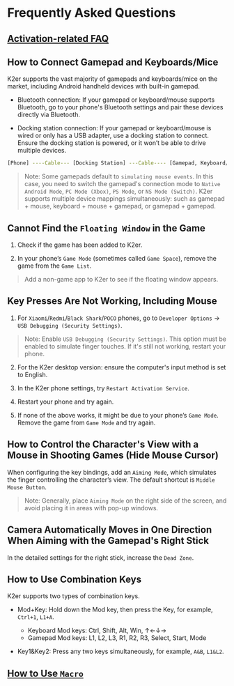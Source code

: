 # Frequently Asked Questions

## [Activation-related FAQ](/activation.md)

## How to Connect Gamepad and Keyboards/Mice

K2er supports the vast majority of gamepads and keyboards/mice on the market, including Android handheld devices with built-in gamepad.

* Bluetooth connection: If your gamepad or keyboard/mouse supports Bluetooth, go to your phone's Bluetooth settings and pair these devices directly via Bluetooth.

* Docking station connection: If your gamepad or keyboard/mouse is wired or only has a USB adapter, use a docking station to connect. Ensure the docking station is powered, or it won’t be able to drive multiple devices.

```bash
[Phone] ----Cable--- [Docking Station] ---Cable---- [Gamepad, Keyboard/Mouse]
```

> Note: Some gamepads default to `simulating mouse events`. In this case, you need to switch the gamepad's connection mode to `Native Android Mode`, `PC Mode (Xbox)`, `PS Mode`, or `NS Mode (Switch)`.
> K2er supports multiple device mappings simultaneously: such as gamepad + mouse, keyboard + mouse + gamepad, or gamepad + gamepad.

## Cannot Find the `Floating Window` in the Game

1. Check if the game has been added to K2er.

2. In your phone’s `Game Mode` (sometimes called `Game Space`), remove the game from the `Game List`.

> Add a non-game app to K2er to see if the floating window appears.

## Key Presses Are Not Working, Including Mouse

1. For `Xiaomi`/`Redmi`/`Black Shark`/`POCO` phones, go to `Developer Options` -> `USB Debugging (Security Settings)`.

> Note: Enable `USB Debugging (Security Settings)`. This option must be enabled to simulate finger touches. If it's still not working, restart your phone.

2. For the K2er desktop version: ensure the computer's input method is set to English.

3. In the K2er phone settings, try `Restart Activation Service`.

4. Restart your phone and try again.

5. If none of the above works, it might be due to your phone’s `Game Mode`. Remove the game from `Game Mode` and try again.

## How to Control the Character's View with a Mouse in Shooting Games (Hide Mouse Cursor)

When configuring the key bindings, add an `Aiming Mode`, which simulates the finger controlling the character’s view. The default shortcut is `Middle Mouse Button`.

> Note: Generally, place `Aiming Mode` on the right side of the screen, and avoid placing it in areas with pop-up windows.

## Camera Automatically Moves in One Direction When Aiming with the Gamepad's Right Stick

In the detailed settings for the right stick, increase the `Dead Zone`.

## How to Use Combination Keys

K2er supports two types of combination keys.

* Mod+Key: Hold down the Mod key, then press the Key, for example, `Ctrl+1`, `L1+A`.
   - Keyboard Mod keys: Ctrl, Shift, Alt, Win, ↑←↓→
   - Gamepad Mod keys: L1, L2, L3, R1, R2, R3, Select, Start, Mode
   
* Key1&Key2: Press any two keys simultaneously, for example, `A&B`, `L1&L2`.

## [How to Use `Macro`](/mappings/macro.md)
